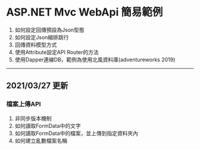 # ASP.NET Mvc WebApi 簡易範例

1. 如何設定回傳預設為Json型態
2. 如何設定Json縮排跳行
3. 回傳資料模型方式
4. 使用Attribute設定API Router的方法
5. 使用Dapper連線DB，範例為使用北風資料庫(adventureworks 2019)

---
## 2021/03/27 更新

### 檔案上傳API

1. 非同步版本機制
2. 如何讀取FormData中的文字
3. 如何讀取FormData中的檔案，並上傳到指定資料夾內
4. 如何建立亂數檔案名稱